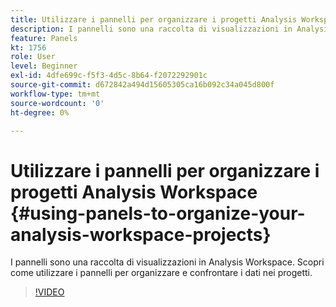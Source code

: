 ```yaml
---
title: Utilizzare i pannelli per organizzare i progetti Analysis Workspace
description: I pannelli sono una raccolta di visualizzazioni in Analysis Workspace. Scopri come utilizzare i pannelli per organizzare e confrontare i dati nei progetti.
feature: Panels
kt: 1756
role: User
level: Beginner
exl-id: 4dfe699c-f5f3-4d5c-8b64-f2072292901c
source-git-commit: d672842a494d15605305ca16b092c34a045d800f
workflow-type: tm+mt
source-wordcount: '0'
ht-degree: 0%

---
```


# Utilizzare i pannelli per organizzare i progetti Analysis Workspace {#using-panels-to-organize-your-analysis-workspace-projects}

I pannelli sono una raccolta di visualizzazioni in Analysis Workspace. Scopri come utilizzare i pannelli per organizzare e confrontare i dati nei progetti.

>[!VIDEO](https://video.tv.adobe.com/v/329419/?quality=12&learn=on&captions=ita)
